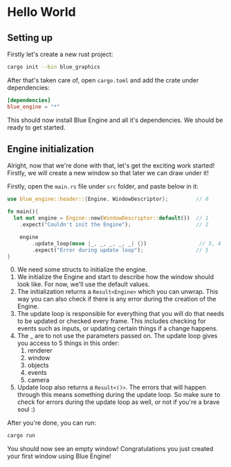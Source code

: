 # Hello World

## Setting up

Firstly let's create a new rust project:

```bash
cargo init --bin blue_graphics
```

After that's taken care of, open `cargo.toml` and add the crate under dependencies:

```toml
[dependencies]
blue_engine = "*"
```

This should now install Blue Engine and all it's dependencies. We should be ready to get started.

## Engine initialization

Alright, now that we're done with that, let's get the exciting work started! Firstly, we will create a new window so that later we can draw under it!

Firstly, open the `main.rs` file under `src` folder, and paste below in it:

```rust
use blue_engine::header::{Engine, WindowDescriptor};         // 0

fn main(){
  let mut engine = Engine::new(WindowDescriptor::default())  // 1
    .expect("Couldn't init the Engine");                     // 2

    engine
        .update_loop(move |_, _, _, _, _| {})                 // 3, 4
        .expect("Error during update loop");                 // 5
}
```

0. We need some structs to initialize the engine.
1. We initialize the Engine and start to describe how the window should look like. For now, we'll use the default values.
2. The initialization returns a `Result<Engine>` which you can unwrap. This way you can also check if there is any error during the creation of the Engine.
3. The update loop is responsible for everything that you will do that needs to be updated or checked every frame. This includes checking for events such as inputs, or updating certain things if a change happens.
4. The _ are to not use the parameters passed on. The update loop gives you access to 5 things in this order:
   1. renderer
   2. window
   3. objects
   4. events
   5. camera
5. Update loop also returns a `Result<()>`. The errors that will happen through this means something during the update loop. So make sure to check for errors during the update loop as well, or not if you're a brave soul :)

After you're done, you can run:

```bash
cargo run
```

You should now see an empty window! Congratulations you just created your first window using Blue Engine!
